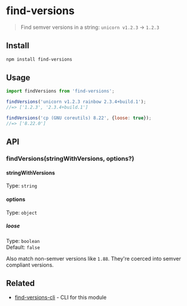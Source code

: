 # find-versions

> Find semver versions in a string: `unicorn v1.2.3` → `1.2.3`

## Install

```sh
npm install find-versions
```

## Usage

```js
import findVersions from 'find-versions';

findVersions('unicorn v1.2.3 rainbow 2.3.4+build.1');
//=> ['1.2.3', '2.3.4+build.1']

findVersions('cp (GNU coreutils) 8.22', {loose: true});
//=> ['8.22.0']
```

## API

### findVersions(stringWithVersions, options?)

#### stringWithVersions

Type: `string`

#### options

Type: `object`

##### loose

Type: `boolean`\
Default: `false`

Also match non-semver versions like `1.88`. They're coerced into semver compliant versions.

## Related

- [find-versions-cli](https://github.com/sindresorhus/find-versions-cli) - CLI for this module
